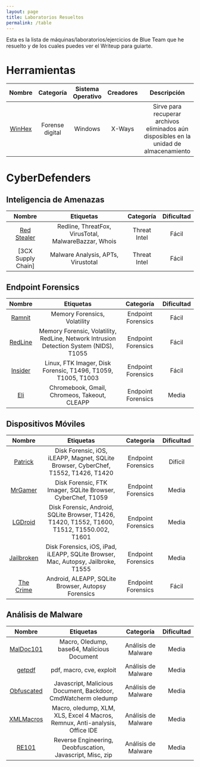 ```yaml
---
layout: page
title: Laboratorios Resueltos
permalink: /table
---
```


Esta es la lista de máquinas/laboratorios/ejercicios de Blue Team que he resuelto y de los cuales puedes ver el Writeup para guiarte.


# Herramientas

|Nombre|Categoría|Sistema Operativo|Creadores|Descripción|
|:----:|:-------:|:---------------:|:-------:|:---------:|
|[WinHex](https://sokratica.github.io/sokratica/winhex)|Forense digital|Windows|X-Ways|Sirve para recuperar archivos eliminados aún disposibles en la unidad de almacenamiento|


# CyberDefenders

## Inteligencia de Amenazas

|Nombre|Etiquetas|Categoría|Dificultad|
|:----:|:-------:|:-------:|:--------:|
|[Red Stealer](https://sokratica.github.io/sokratica/redstealer)|Redline, ThreatFox, VirusTotal, MalwareBazzar, Whois|Threat Intel|Fácil|
|[3CX Supply Chain]|Malware Analysis, APTs, Virustotal|Threat Intel|Fácil|

## Endpoint Forensics

|Nombre|Etiquetas|Categoría|Dificultad|
|:----:|:-------:|:-------:|:--------:|
|[Ramnit](https://sokratica.github.io/sokratica/ramnitCD)|Memory Forensics, Volatility|Endpoint Forensics|Fácil|
|[RedLine](https://sokratica.github.io/sokratica/redilneCD)|Memory Forensic, Volatility, RedLine, Network Intrusion Detection System (NIDS), T1055|Endpoint Forensics|Fácil|
|[Insider](https://sokratica.github.io/sokratica/insiderCD)|Linux, FTK Imager, Disk Forensic, T1496, T1059, T1005, T1003|Endpoint Forensics|Fácil|
|[Eli](https://sokratica.github.io/sokratica/WU_Eli_cyberd)|Chromebook, Gmail, Chromeos, Takeout, CLEAPP|Endpoint Forensics|Media|


## Dispositivos Móviles

|Nombre|Etiquetas|Categoría|Dificultad|
|:----:|:-------:|:-------:|:--------:|
|[Patrick](https://sokratica.github.io/sokratica/Patrick)|Disk Forensic, iOS, iLEAPP, Magnet, SQLite Browser, CyberChef, T1552, T1426, T1420|Endpoint Forensics|Difícil|
|[MrGamer](https://sokratica.github.io/sokratica/MrGamer)|Disk Forensic, FTK Imager, SQLite Browser, CyberChef, T1059|Endpoint Forensics|Media|
|[LGDroid](https://sokratica.github.io/sokratica/LGDroid)|Disk Forensic, Android, SQLite Browser, T1426, T1420, T1552, T1600, T1512, T1550.002, T1601|Endpoint Forensics|Media|
|[Jailbroken](https://sokratica.github.io/sokratica/jailbroken)|Disk Forensics, iOS, iPad, iLEAPP, SQLite Browser, Mac, Autopsy, Jailbroke, T1555|Endpoint Forensics|Media|
|[The Crime](https://sokratica.github.io/sokratica/CDTheCrime)|Android, ALEAPP, SQLite Browser, Autopsy Forensics|Endpoint Forensics|Fácil|


## Análisis de Malware

|Nombre|Etiquetas|Categoría|Dificultad|
|:----:|:-------:|:-------:|:--------:|
|[MalDoc101](https://sokratica.github.io/sokratica/WU_maldoc101_cyberd)|Macro, Oledump, base64, Malicious Document|Análisis de Malware|Media|
|[getpdf](https://sokratica.github.io/sokratica/WU_getpdf_cyberd)|pdf, macro, cve, exploit|Análisis de Malware|Media|
|[Obfuscated](https://sokratica.github.io/sokratica/WU_obfuscated_cyberd)|Javascript, Malicious Document, Backdoor, CmdWatcherm oledump|Análisis de Malware|Media|
|[XMLMacros](https://sokratica.github.io/sokratica/WU_xlmMacros)|Macro, oledump, XLM, XLS, Excel 4 Macros, Remnux, Anti-analysis, Office IDE|Análisis de Malware|Media|
|[RE101](https://sokratica.github.io/sokratica/re101)|Reverse Engineering, Deobfuscation, Javascript, Misc, zip|Análisis de Malware|Media|
